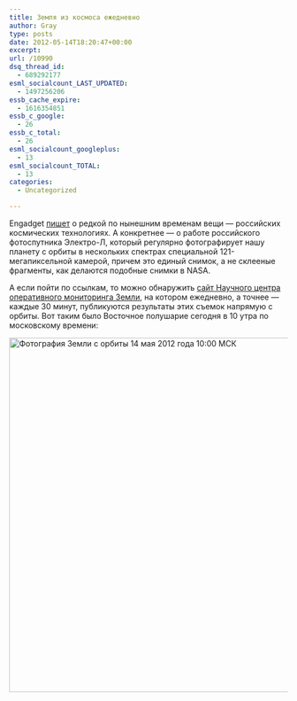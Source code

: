 ```yaml
---
title: Земля из космоса ежедневно
author: Gray
type: posts
date: 2012-05-14T18:20:47+00:00
excerpt:
url: /10990
dsq_thread_id:
  - 689292177
esml_socialcount_LAST_UPDATED:
  - 1497256206
essb_cache_expire:
  - 1616354851
essb_c_google:
  - 26
essb_c_total:
  - 26
esml_socialcount_googleplus:
  - 13
esml_socialcount_TOTAL:
  - 13
categories:
  - Uncategorized

---
```








Engadget [пишет][1] о редкой по нынешним временам вещи — российских космических технологиях. А конкретнее — о работе российского фотоспутника Электро-Л, который регулярно фотографирует нашу планету с орбиты в нескольких спектрах специальной 121-мегапиксельной камерой, причем это единый снимок, а не склееные фрагменты, как делаются подобные снимки в NASA.

А если пойти по ссылкам, то можно обнаружить [сайт Научного центра оперативного мониторинга Земли][2], на котором ежедневно, а точнее — каждые 30 минут, публикуются результаты этих съемок напрямую с орбиты. Вот таким было Восточное полушарие сегодня в 10 утра по московскому времени:

<img src="https://i1.wp.com/searchenginesblog.s3.amazonaws.com/120514_1000_RGB.jpg?resize=640%2C640" width="640" height="640" alt="Фотография Земли с орбиты 14 мая 2012 года 10:00 МСК" data-recalc-dims="1" />

 [1]: http://www.engadget.com/2012/05/14/visualized-121-megapixel-satellite-photos-show-earth/
 [2]: http://www.ntsomz.ru/electro/source_images